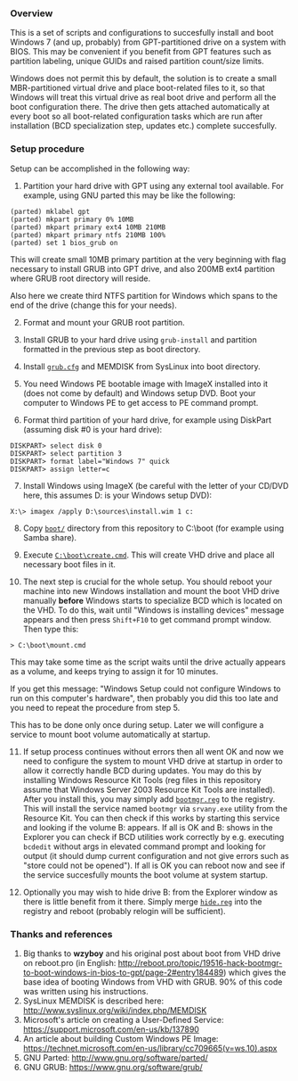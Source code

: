 ### Overview

This is a set of scripts and configurations to succesfully install and boot
Windows 7 (and up, probably) from GPT-partitioned drive on a system with BIOS.
This may be convenient if you benefit from GPT features such as partition
labeling, unique GUIDs and raised partition count/size limits.

Windows does not permit this by default, the solution is to create a small
MBR-partitioned virtual drive and place boot-related files to it, so that
Windows will treat this virtual drive as real boot drive and perform all the
boot configuration there. The drive then gets attached automatically at every
boot so all boot-related configuration tasks which are run after installation
(BCD specialization step, updates etc.) complete succesfully.


### Setup procedure

Setup can be accomplished in the following way:

1. Partition your hard drive with GPT using any external tool available. For
  example, using GNU parted this may be like the following:
  ```
  (parted) mklabel gpt
  (parted) mkpart primary 0% 10MB
  (parted) mkpart primary ext4 10MB 210MB
  (parted) mkpart primary ntfs 210MB 100%
  (parted) set 1 bios_grub on
  ```
  This will create small 10MB primary partition at the very beginning with flag
  necessary to install GRUB into GPT drive, and also 200MB ext4 partition
  where GRUB root directory will reside.

  Also here we create third NTFS partition for Windows which spans to the end
  of the drive (change this for your needs).

2. Format and mount your GRUB root partition.

3. Install GRUB to your hard drive using `grub-install` and partition formatted
  in the previous step as boot directory.

4. Install [`grub.cfg`](grub.cfg) and MEMDISK from SysLinux into boot directory.

5. You need Windows PE bootable image with ImageX installed into it (does not
  come by default) and Windows setup DVD. Boot your computer to Windows PE to
  get access to PE command prompt.

6. Format third partition of your hard drive, for example using DiskPart
  (assuming disk #0 is your hard drive):
  ```
  DISKPART> select disk 0
  DISKPART> select partition 3
  DISKPART> format label="Windows 7" quick
  DISKPART> assign letter=c
  ```

7. Install Windows using ImageX (be careful with the letter of your CD/DVD
  here, this assumes D: is your Windows setup DVD):
  ```
  X:\> imagex /apply D:\sources\install.wim 1 c:
  ```

8. Copy [`boot/`](boot/) directory from this repository to C:\boot (for example
  using Samba share).

9. Execute [`C:\boot\create.cmd`](boot/create.cmd). This will create VHD drive
  and place all necessary boot files in it.

10. The next step is crucial for the whole setup. You should reboot your
  machine into new Windows installation and mount the boot VHD drive manually
  **before** Windows starts to specialize BCD which is located on the VHD.
  To do this, wait until "Windows is installing devices" message appears and
  then press `Shift+F10` to get command prompt window. Then type this:
  ```
  > C:\boot\mount.cmd
  ```
  This may take some time as the script waits until the drive actually appears
  as a volume, and keeps trying to assign it for 10 minutes.

  If you get this message: "Windows Setup could not configure Windows to run
  on this computer's hardware", then probably you did this too late and you
  need to repeat the procedure from step 5.

  This has to be done only once during setup. Later we will configure a service
  to mount boot volume automatically at startup.

11. If setup process continues without errors then all went OK and now we need
  to configure the system to mount VHD drive at startup in order to allow it
  correctly handle BCD during updates. You may do this by installing Windows
  Resource Kit Tools (reg files in this repository assume that Windows Server
  2003 Resource Kit Tools are installed). After you install this, you may simply
  add [`bootmgr.reg`](boot/bootmgr.reg) to the registry. This will install the
  service named `bootmgr` via `srvany.exe` utility from the Resource Kit. You
  can then check if this works by starting this service and looking if the
  volume B: appears. If all is OK and B: shows in the Explorer you can check
  if BCD utilities work correctly by e.g. executing `bcdedit` without args in
  elevated command prompt and looking for output (it should dump current
  configuration and not give errors such as "store could not be opened"). If
  all is OK you can reboot now and see if the service succesfully mounts the
  boot volume at system startup.

12. Optionally you may wish to hide drive B: from the Explorer window as there
  is little benefit from it there. Simply merge [`hide.reg`](boot/hide.reg)
  into the registry and reboot (probably relogin will be sufficient).


### Thanks and references

1. Big thanks to **wzyboy** and his original post about boot from VHD drive
  on reboot.pro (in English: http://reboot.pro/topic/19516-hack-bootmgr-to-boot-windows-in-bios-to-gpt/page-2#entry184489)
  which gives the base idea of booting Windows from VHD with GRUB.
  90% of this code was written using his instructions.
2. SysLinux MEMDISK is described here: http://www.syslinux.org/wiki/index.php/MEMDISK
3. Microsoft's article on creating a User-Defined Service:
  https://support.microsoft.com/en-us/kb/137890
4. An article about building Custom Windows PE Image:
  https://technet.microsoft.com/en-us/library/cc709665(v=ws.10).aspx
5. GNU Parted: http://www.gnu.org/software/parted/
6. GNU GRUB: https://www.gnu.org/software/grub/
